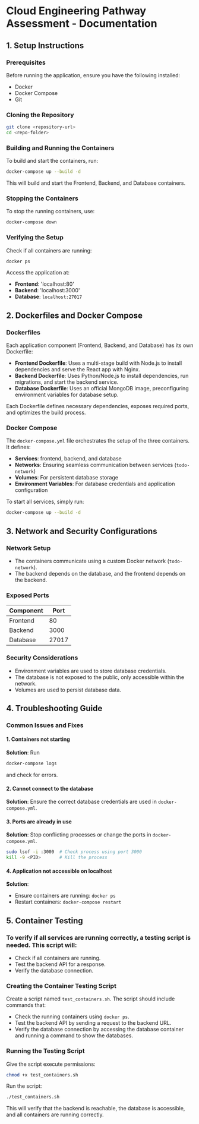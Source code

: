 # Cloud Engineering Pathway Assessment - Documentation

## 1. Setup Instructions

### Prerequisites
Before running the application, ensure you have the following installed:

- Docker
- Docker Compose
- Git

### Cloning the Repository
```sh
git clone <repository-url>
cd <repo-folder>
```

### Building and Running the Containers
To build and start the containers, run:
```sh
docker-compose up --build -d
```
This will build and start the Frontend, Backend, and Database containers.

### Stopping the Containers
To stop the running containers, use:
```sh
docker-compose down
```

### Verifying the Setup
Check if all containers are running:
```sh
docker ps
```
Access the application at:

- **Frontend**: 'localhost:80'
- **Backend**: 'localhost:3000'
- **Database**: `localhost:27017`

## 2. Dockerfiles and Docker Compose

### Dockerfiles
Each application component (Frontend, Backend, and Database) has its own Dockerfile:

- **Frontend Dockerfile**: Uses a multi-stage build with Node.js to install dependencies and serve the React app with Nginx.
- **Backend Dockerfile**: Uses Python/Node.js to install dependencies, run migrations, and start the backend service.
- **Database Dockerfile**: Uses an official MongoDB image, preconfiguring environment variables for database setup.

Each Dockerfile defines necessary dependencies, exposes required ports, and optimizes the build process.

### Docker Compose
The `docker-compose.yml` file orchestrates the setup of the three containers. It defines:

- **Services**: frontend, backend, and database
- **Networks**: Ensuring seamless communication between services (`todo-network`)
- **Volumes**: For persistent database storage
- **Environment Variables**: For database credentials and application configuration

To start all services, simply run:
```sh
docker-compose up --build -d
```

## 3. Network and Security Configurations

### Network Setup
- The containers communicate using a custom Docker network (`todo-network`).
- The backend depends on the database, and the frontend depends on the backend.

### Exposed Ports
| Component  | Port  |
|------------|------|
| Frontend   | 80   |
| Backend    | 3000 |
| Database   | 27017 |

### Security Considerations
- Environment variables are used to store database credentials.
- The database is not exposed to the public, only accessible within the network.
- Volumes are used to persist database data.

## 4. Troubleshooting Guide

### Common Issues and Fixes

#### 1. Containers not starting
**Solution**: Run
```sh
docker-compose logs
```
and check for errors.

#### 2. Cannot connect to the database
**Solution**: Ensure the correct database credentials are used in `docker-compose.yml`.

#### 3. Ports are already in use
**Solution**: Stop conflicting processes or change the ports in `docker-compose.yml`.
```sh
sudo lsof -i :3000  # Check process using port 3000
kill -9 <PID>       # Kill the process
```

#### 4. Application not accessible on localhost
**Solution**:
- Ensure containers are running: `docker ps`
- Restart containers: `docker-compose restart`

## 5. Container Testing

### To verify if all services are running correctly, a testing script is needed. This script will:
- Check if all containers are running.
- Test the backend API for a response.
- Verify the database connection.

### Creating the Container Testing Script
Create a script named `test_containers.sh`. The script should include commands that:

- Check the running containers using `docker ps`.
- Test the backend API by sending a request to the backend URL.
- Verify the database connection by accessing the database container and running a command to show the databases.

### Running the Testing Script
Give the script execute permissions:
```sh
chmod +x test_containers.sh
```
Run the script:
```sh
./test_containers.sh
```
This will verify that the backend is reachable, the database is accessible, and all containers are running correctly.
